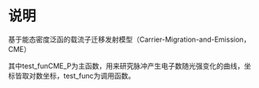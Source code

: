 # 说明
基于能态密度泛函的载流子迁移发射模型（Carrier-Migration-and-Emission，CME）

其中test_funCME_P为主函数，用来研究脉冲产生电子数随光强变化的曲线，坐标皆取对数坐标，test_func为调用函数。
